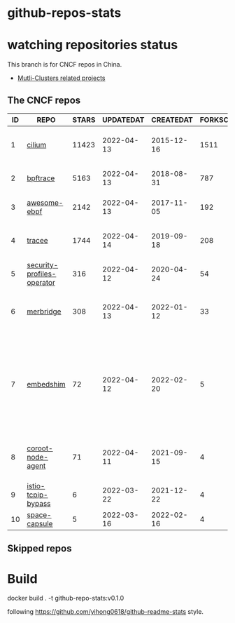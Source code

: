 # github-repos-stats

# watching repositories status

This branch is for CNCF repos in China.
- [Mutli-Clusters related projects](https://github.com/pacoxu/github-repos-stats/tree/multi-clusters)


<!--START_SECTION:github_repos-->
## The CNCF repos
| ID |                                            REPO                                             | STARS | UPDATEDAT  | CREATEDAT  | FORKSCOUNT |                                                              DESCRIPTIONS                                                               |
|----|---------------------------------------------------------------------------------------------|-------|------------|------------|------------|-----------------------------------------------------------------------------------------------------------------------------------------|
|  1 | [cilium](https://github.com/cilium/cilium)                                                  | 11423 | 2022-04-13 | 2015-12-16 |       1511 | eBPF-based Networking, Security, and Observability                                                                                      |
|  2 | [bpftrace](https://github.com/iovisor/bpftrace)                                             |  5163 | 2022-04-13 | 2018-08-31 |        787 | High-level tracing language for Linux eBPF                                                                                              |
|  3 | [awesome-ebpf](https://github.com/zoidbergwill/awesome-ebpf)                                |  2142 | 2022-04-13 | 2017-11-05 |        192 | A curated list of awesome projects related to eBPF.                                                                                     |
|  4 | [tracee](https://github.com/aquasecurity/tracee)                                            |  1744 | 2022-04-14 | 2019-09-18 |        208 | Linux Runtime Security and Forensics using eBPF                                                                                         |
|  5 | [security-profiles-operator](https://github.com/kubernetes-sigs/security-profiles-operator) |   316 | 2022-04-12 | 2020-04-24 |         54 | The Kubernetes Security Profiles Operator                                                                                               |
|  6 | [merbridge](https://github.com/merbridge/merbridge)                                         |   308 | 2022-04-13 | 2022-01-12 |         33 | Use eBPF to speed up your Service Mesh like crossing an Einstein-Rosen Bridge.                                                          |
|  7 | [embedshim](https://github.com/fuweid/embedshim)                                            |    72 | 2022-04-12 | 2022-02-20 |          5 | Provide task runtime implementation with pidfd and eBPF sched_process_exit tracepoint to manage deamonless container with low overhead. |
|  8 | [coroot-node-agent](https://github.com/coroot/coroot-node-agent)                            |    71 | 2022-04-11 | 2021-09-15 |          4 | A Prometheus exporter based on eBPF that gathers comprehensive container metrics                                                        |
|  9 | [istio-tcpip-bypass](https://github.com/intel/istio-tcpip-bypass)                           |     6 | 2022-03-22 | 2021-12-22 |          4 | istio-tcpip-bypass                                                                                                                      |
| 10 | [space-capsule](https://github.com/Kindling-project/space-capsule)                          |     5 | 2022-03-16 | 2022-02-16 |          4 | space-capsule                                                                                                                           |



## Skipped repos
<!--END_SECTION:github_repos-->

# Build

docker build . -t github-repo-stats:v0.1.0

following https://github.com/yihong0618/github-readme-stats style.
